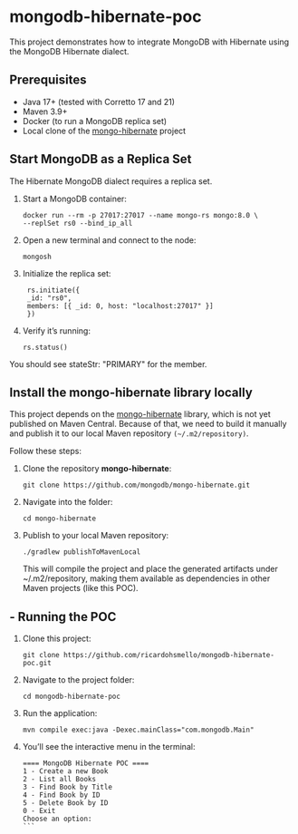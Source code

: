 # mongodb-hibernate-poc

This project demonstrates how to integrate MongoDB with Hibernate using the MongoDB Hibernate dialect.

## Prerequisites

- Java 17+ (tested with Corretto 17 and 21)
- Maven 3.9+
- Docker (to run a MongoDB replica set)
- Local clone of the [mongo-hibernate](https://github.com/mongodb/mongo-hibernate) project

## Start MongoDB as a Replica Set
The Hibernate MongoDB dialect requires a replica set.
1. Start a MongoDB container:
    ```
    docker run --rm -p 27017:27017 --name mongo-rs mongo:8.0 \
    --replSet rs0 --bind_ip_all
    ```
2. Open a new terminal and connect to the node:
   ```
   mongosh
   ```
3. Initialize the replica set:
   ```
    rs.initiate({
    _id: "rs0",
    members: [{ _id: 0, host: "localhost:27017" }]
    })
    ```
4. Verify it’s running:
   ```
   rs.status()
   ```
You should see stateStr: "PRIMARY" for the member.

## Install the mongo-hibernate library locally
This project depends on the [mongo-hibernate](https://github.com/mongodb/mongo-hibernate)
library, which is not yet published on Maven Central.
Because of that, we need to build it manually and publish it to our local Maven repository `(~/.m2/repository)`.

Follow these steps:
1. Clone the repository **mongo-hibernate**:
   ```
   git clone https://github.com/mongodb/mongo-hibernate.git
   ```
2. Navigate into the folder:
   ```
   cd mongo-hibernate
   ```
3. Publish to your local Maven repository:
   ```
   ./gradlew publishToMavenLocal
    ```
    This will compile the project and place the generated artifacts under ~/.m2/repository, making them available as dependencies in other Maven projects (like this POC).
 
## - Running the POC
1. Clone this project:
   ```
   git clone https://github.com/ricardohsmello/mongodb-hibernate-poc.git
   ```
2. Navigate to the project folder:
   ```
   cd mongodb-hibernate-poc
   ```
3. Run the application:
   ```
   mvn compile exec:java -Dexec.mainClass="com.mongodb.Main"
   ```
4. You’ll see the interactive menu in the terminal:
    ````
    ==== MongoDB Hibernate POC ====
    1 - Create a new Book
    2 - List all Books
    3 - Find Book by Title
    4 - Find Book by ID
    5 - Delete Book by ID
    0 - Exit
    Choose an option:
    ```
